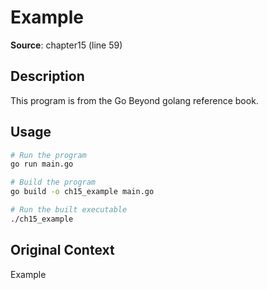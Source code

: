 # Example

**Source**: chapter15 (line 59)

## Description

This program is from the Go Beyond golang reference book.

## Usage

```bash
# Run the program
go run main.go

# Build the program
go build -o ch15_example main.go

# Run the built executable
./ch15_example
```

## Original Context

Example
